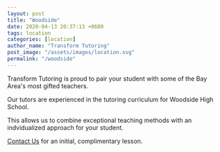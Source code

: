 ```yaml
---
layout: post
title: "Woodside"
date: 2020-04-13 20:37:13 +0600
tags: location
categories: [location]
author_name: "Transform Tutoring"
post_image: "/assets/images/location.svg"
permalink: "/woodside"
---
```



Transform Tutoring is proud to pair your student with some of the Bay Area's most gifted teachers. 

Our tutors are experienced in the tutoring curriculum for Woodside High School.

This allows us to combine exceptional teaching methods with an indvidualized approach for your student.

[Contact Us](/pages/contact) for an initial, complimentary lesson. 

